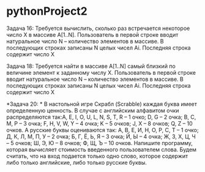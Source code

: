 # pythonProject2
Задача 16: Требуется вычислить, сколько раз встречается некоторое число X в массиве A[1..N]. 
Пользователь в первой строке вводит натуральное число N – количество элементов в массиве. 
В последующих  строках записаны N целых чисел Ai. Последняя строка содержит число X

Задача 18: Требуется найти в массиве A[1..N] самый близкий по величине элемент к заданному числу X. 
Пользователь в первой строке вводит натуральное число N – количество элементов в массиве. 
В последующих  строках записаны N целых чисел Ai. Последняя строка содержит число X

*Задача 20: * В настольной игре Скрабл (Scrabble) каждая буква имеет определенную ценность. 
В случае с английским алфавитом очки распределяются так:A, E, I, O, U, L, N, S, T, R – 1 очко; D, G – 2 очка; B, C, M, P – 3 очка; 
F, H, V, W, Y – 4 очка; K – 5 очков; J, X – 8 очков; Q, Z – 10 очков. А русские буквы оцениваются так: А, В, Е, И, Н, О, Р, С, Т – 1 очко; 
Д, К, Л, М, П, У – 2 очка; Б, Г, Ё, Ь, Я – 3 очка; Й, Ы – 4 очка; Ж, З, Х, Ц, Ч – 5 очков; Ш, Э, Ю – 8 очков; Ф, Щ, Ъ – 10 очков. 
Напишите программу, которая вычисляет стоимость введенного пользователем слова. 
Будем считать, что на вход подается только одно слово, которое содержит либо только английские, либо только русские буквы.
